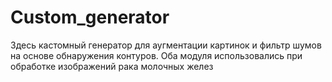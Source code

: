 # Custom_generator
Здесь кастомный генератор для аугментации картинок и фильтр шумов на основе обнаружения контуров. Оба модуля использовались при обработке изображений рака молочных желез
